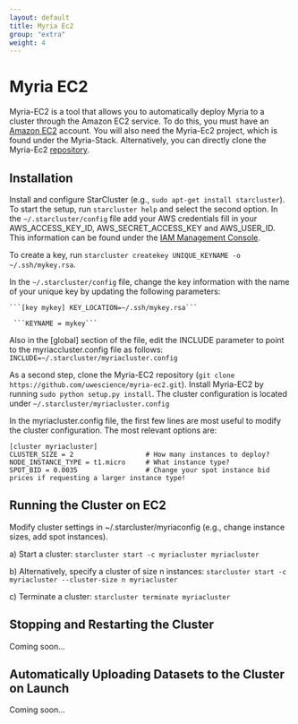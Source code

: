 ```yaml
---
layout: default
title: Myria Ec2
group: "extra"
weight: 4
---
```


# Myria EC2

Myria-EC2 is a tool that allows you to automatically deploy Myria to a cluster through the Amazon EC2 service. To do this, you must have an [Amazon EC2](http://aws.amazon.com/ec2/) account. You will also need the Myria-Ec2 project, which is found under the Myria-Stack. Alternatively, you can directly clone the Myria-Ec2 [repository](https://github.com/uwescience/myria-ec2).

## Installation
Install and configure StarCluster (e.g., `sudo apt-get install starcluster`). To start the setup, run ```starcluster help``` and select the second option.  In the ```~/.starcluster/config``` file add your AWS credentials fill in your AWS\_ACCESS\_KEY\_ID, AWS\_SECRET\_ACCESS\_KEY and AWS\_USER\_ID. This information can be found under the [IAM Management Console](http://aws.amazon.com/iam/). 

To create a key, run ```starcluster createkey UNIQUE_KEYNAME -o ~/.ssh/mykey.rsa```. 

In the ```~/.starcluster/config``` file, change the key information with the name of your unique key by updating the following parameters:

	```[key mykey] KEY_LOCATION=~/.ssh/mykey.rsa```
	   
	 ```KEYNAME = mykey```

Also in the [global] section of the file, edit the INCLUDE parameter to point to the myriaccluster.config file as follows: ```INCLUDE=~/.starcluster/myriacluster.config```

As a second step, clone the Myria-EC2 repository (`git clone https://github.com/uwescience/myria-ec2.git`). Install Myria-EC2 by running `sudo python setup.py install`. The cluster configuration is located under ```~/.starcluster/myriacluster.config```

In the myriacluster.config file, the first few lines are most useful to modify the cluster configuration.  The most relevant options are:

```
[cluster myriacluster]
CLUSTER_SIZE = 2                  # How many instances to deploy?
NODE_INSTANCE_TYPE = t1.micro     # What instance type?
SPOT_BID = 0.0035                 # Change your spot instance bid prices if requesting a larger instance type!
``` 

## Running the Cluster on EC2
Modify cluster settings in ~/.starcluster/myriaconfig (e.g., change instance sizes, add spot instances).

  a) Start a cluster:
       ```starcluster start -c myriacluster myriacluster```

  b) Alternatively, specify a cluster of size n instances:
       ```starcluster start -c myriacluster --cluster-size n myriacluster```

  c) Terminate a cluster:
       ```starcluster terminate myriacluster```


## Stopping and Restarting the Cluster
Coming soon...

## Automatically Uploading Datasets to the Cluster on Launch
Coming soon...

